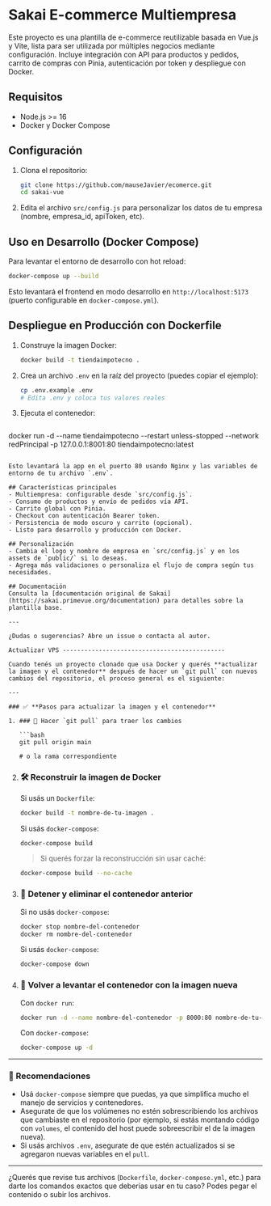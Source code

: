 # Sakai E-commerce Multiempresa

Este proyecto es una plantilla de e-commerce reutilizable basada en Vue.js y Vite, lista para ser utilizada por múltiples negocios mediante configuración. Incluye integración con API para productos y pedidos, carrito de compras con Pinia, autenticación por token y despliegue con Docker.

## Requisitos
- Node.js >= 16
- Docker y Docker Compose

## Configuración
1. Clona el repositorio:
   ```bash
   git clone https://github.com/mauseJavier/ecomerce.git
   cd sakai-vue
   ```
2. Edita el archivo `src/config.js` para personalizar los datos de tu empresa (nombre, empresa_id, apiToken, etc).

## Uso en Desarrollo (Docker Compose)

Para levantar el entorno de desarrollo con hot reload:

```bash
docker-compose up --build
```

Esto levantará el frontend en modo desarrollo en `http://localhost:5173` (puerto configurable en `docker-compose.yml`).

## Despliegue en Producción con Dockerfile

1. Construye la imagen Docker:
   ```bash
   docker build -t tiendaimpotecno .
   ```

2. Crea un archivo `.env` en la raíz del proyecto (puedes copiar el ejemplo):
   ```bash
   cp .env.example .env
   # Edita .env y coloca tus valores reales
   ```

3. Ejecuta el contenedor:
   ```bash
   
docker run -d  --name tiendaimpotecno  --restart unless-stopped  --network redPrincipal  -p 127.0.0.1:8001:80  tiendaimpotecno:latest   

```

Esto levantará la app en el puerto 80 usando Nginx y las variables de entorno de tu archivo `.env`.

## Características principales
- Multiempresa: configurable desde `src/config.js`.
- Consumo de productos y envío de pedidos vía API.
- Carrito global con Pinia.
- Checkout con autenticación Bearer token.
- Persistencia de modo oscuro y carrito (opcional).
- Listo para desarrollo y producción con Docker.

## Personalización
- Cambia el logo y nombre de empresa en `src/config.js` y en los assets de `public/` si lo deseas.
- Agrega más validaciones o personaliza el flujo de compra según tus necesidades.

## Documentación
Consulta la [documentación original de Sakai](https://sakai.primevue.org/documentation) para detalles sobre la plantilla base.

---

¿Dudas o sugerencias? Abre un issue o contacta al autor.

Actualizar VPS ---------------------------------------------

Cuando tenés un proyecto clonado que usa Docker y querés **actualizar la imagen y el contenedor** después de hacer un `git pull` con nuevos cambios del repositorio, el proceso general es el siguiente:

---

### ✅ **Pasos para actualizar la imagen y el contenedor**

1. ### 🔄 Hacer `git pull` para traer los cambios

   ```bash
   git pull origin main  
   
   # o la rama correspondiente
   ```

2. ### 🛠️ Reconstruir la imagen de Docker

   Si usás un `Dockerfile`:

   ```bash
   docker build -t nombre-de-tu-imagen .
   ```

   Si usás `docker-compose`:

   ```bash
   docker-compose build
   ```

   > Si querés forzar la reconstrucción sin usar caché:

   ```bash
   docker-compose build --no-cache
   ```

3. ### 🔁 Detener y eliminar el contenedor anterior

   Si no usás `docker-compose`:

   ```bash
   docker stop nombre-del-contenedor
   docker rm nombre-del-contenedor
   ```

   Si usás `docker-compose`:

   ```bash
   docker-compose down
   ```

4. ### 🚀 Volver a levantar el contenedor con la imagen nueva

   Con `docker run`:

   ```bash
   docker run -d --name nombre-del-contenedor -p 8000:80 nombre-de-tu-imagen
   ```

   Con `docker-compose`:

   ```bash
   docker-compose up -d
   ```

---

### 📝 Recomendaciones

* Usá `docker-compose` siempre que puedas, ya que simplifica mucho el manejo de servicios y contenedores.
* Asegurate de que los volúmenes no estén sobrescribiendo los archivos que cambiaste en el repositorio (por ejemplo, si estás montando código con `volumes`, el contenido del host puede sobreescribir el de la imagen nueva).
* Si usás archivos `.env`, asegurate de que estén actualizados si se agregaron nuevas variables en el `pull`.

---

¿Querés que revise tus archivos (`Dockerfile`, `docker-compose.yml`, etc.) para darte los comandos exactos que deberías usar en tu caso? Podes pegar el contenido o subir los archivos.

